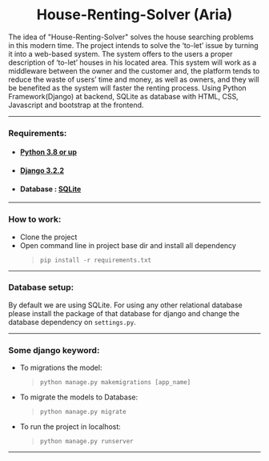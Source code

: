 <h1 align="center">
House-Renting-Solver (Aria)
</h1>

The idea of "House-Renting-Solver" solves the house searching problems in this modern time. The project intends to solve the ‘to-let’ issue by turning it into a web-based system. The system offers to the users a proper description of ‘to-let’ houses in his located area. This system will work as a middleware between the owner and the customer and, the platform tends to reduce the waste of users’ time and money, as well as owners, and they will be benefited as the system will faster the renting process. 
Using Python Framework(Django) at backend, SQLite as database with HTML, CSS, Javascript and bootstrap at the frontend. 

***

### Requirements:
 * #### [Python 3.8 or up](https://www.python.org/downloads/release/python-372/)
 * #### [Django 3.2.2](https://www.djangoproject.com/) 
 * #### Database : [SQLite](https://www.sqlite.org/index.html/)
 


***
### How to work:
 * Clone the project
 * Open command line in project base dir and install all dependency
   > `pip install -r requirements.txt`
   
***   
### Database setup:
By default we are using SQLite. For using any other relational database please install the package of that database
for django and change the database dependency on `settings.py`.

***
### Some django keyword:
* To migrations the model:
  > `python manage.py makemigrations [app_name]`
 
* To migrate the models to Database:
  > `python manage.py migrate`
  
* To run the project in localhost:
  > `python manage.py runserver`

***


